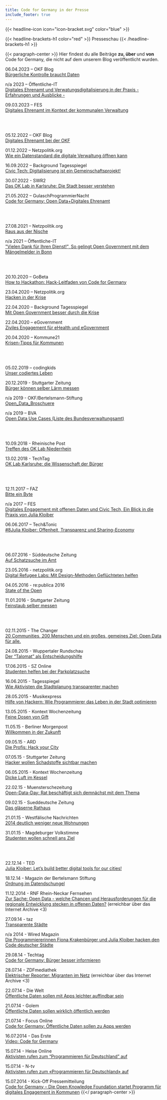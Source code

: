 ```yaml
---
title: Code for Germany in der Presse
include_footer: true
---
```


{{< headline-icon icon="icon-bracket.svg" color="blue" >}}


{{< headline-brackets-h1 color="red"  >}}
Presseschau
{{< /headline-brackets-h1  >}}

{{< paragraph-center  >}}
Hier findest du alle Beiträge **zu, über** und **von** Code for Germany, die nicht auf dem unserem Blog veröffentlicht wurden.

06.04.2023 – OKF Blog\
[Bürgerliche Kontrolle braucht Daten](https://okfn.de/blog/2023/04/klimawatch-b%C3%BCrgerliche-kontrolle-braucht-daten/) 

n/a 2023 – Öffentliche-IT\
[Digitales Ehrenamt und Verwatungsdigitalisierung in der Praxis - Erfahrungen und Ausblicke -](https://www.oeffentliche-it.de/-/digitales-ehrenamt-und-verwaltungsdigitalisierung-in-der-praxis-erfahrungen-und-ausblicke)  

09.03.2023 – FES\
[Digitales Ehrenamt im Kontext der kommunalen Verwaltung](https://library.fes.de/pdf-files/bueros/stuttgart/20087-20230313.pdf)

</br></br>

05.12.2022 – OKF Blog\
[Digitales Ehrenamt bei der OKF](https://okfn.de/blog/2022/12/digitales-ehrenamt-bei-der-okf/) 

01.12.2022 – Netzpolitik.org\
[Wie ein Datenstandard die digitale Verwaltung öffnen kann](https://netzpolitik.org/2022/open-data-wie-ein-datenstandard-die-digitale-verwaltung-oeffnen-kann/)

16.09.2022 – Background Tagesspiegel\
[Civic Tech: Digitalisierung ist ein Gemeinschaftsprojekt!](https://background.tagesspiegel.de/digitalisierung/civic-tech-digitalisierung-ist-ein-gemeinschaftsprojekt)

30.07.2022 - SWR2\
[Das OK Lab in Karlsruhe: Die Stadt besser verstehen](https://www.swr.de/swr2/wissen/das-ok-lab-in-karlsruhe-die-stadt-besser-verstehen-102.html)   

21.05.2022 – GulaschProgrammierNacht\
[Code for Germany: Open Data+Digitales Ehrenamt](https://media.ccc.de/v/gpn20-79-code-for-germany-open-data-digitales-ehrenamt) 

</br></br>

27.08.2021 – Netzpolitik.org\
[Raus aus der Nische](https://netzpolitik.org/2021/open-data-day-raus-aus-der-nische/) 

n/a 2021 – Öffentliche-IT\
["Vielen Dank für Ihren Dienst!", So gelingt Open Government mit dem Mängelmelder in Bonn](https://www.oeffentliche-it.de/-/so-gelingt-open-government-mit-dem-maengelmelder-in-bonn) 

</br></br>

20.10.2020 – GoBeta\
[How to Hackathon: Hack-Leitfaden von Code for Germany](https://gobeta.de/news/how-to-hackathon-hack-leitfaden-von-code-for-germany/)

23.04.2020 – Netzpolitik.org\
[Hacken in der Krise](https://netzpolitik.org/2020/hacken-in-der-krise/#netzpolitik-pw) 

22.04.2020 – Background Tagesspiegel\
[Mit Open Government besser durch die Krise](https://background.tagesspiegel.de/digitalisierung/mit-open-government-besser-durch-die-krise) 

22.04.2020 – eGovernment\
[Ziviles Engagement für eHealth und eGovernment](https://www.egovernment.de/ziviles-engagement-fuer-ehealth-und-egovernment-a-926522/) 

20.04.2020 – Kommune21\
[Krisen-Tipps für Kommunen](https://www.kommune21.de/meldung_33767_Krisen-Tipps+f%C3%BCr+Kommunen.html) 

</br></br>

05.02.2019 – codingkids\
[Unser codiertes Leben](https://www.codingkids.de/wissen/unser-codiertes-leben) 

20.12.2019 - Stuttgarter Zeitung\
[Bürger können selber Lärm messen](https://www.stuttgarter-zeitung.de/inhalt.ok-lab-und-hochschule-testen-prototyp-buerger-koennen-selber-laerm-messen.8d3b8e53-c502-4732-acf3-f47169adb5fe.html)   

n/a 2019 - OKF/Bertelsmann-Stiftung\
[Open_Data_Broschuere](https://www.bertelsmann-stiftung.de/fileadmin/files/Projekte/Smart_Country/Open_Data_Broschuere.pdf) 

n/a 2019 – BVA\
[Open Data Use Cases (Liste des Bundesverwaltungsamt)](https://www.bva.bund.de/DE/Services/Behoerden/Beratung/Beratungszentrum/OpenData/Use_Cases/use_cases_node.html) 

</br></br>

10.09.2018 - Rheinische Post\
[Treffen des OK Lab Niederrhein](https://rp-online.de/nrw/staedte/moers/kick-off-veranstaltung-im-wohnzimmer-der-vhs-moers_aid-32822913) 

13.02.2018 - TechTag\
[OK Lab Karlsruhe: die Wissenschaft der Bürger](https://www.techtag.de/netzkultur/ok-lab-karlsruhe-die-wissenschaft-der-buerger/) 

</br></br>

12.11.2017 – FAZ\
[Bitte ein Byte](https://www.faz.net/aktuell/feuilleton/debatten/verwaltungsdaten-bleiben-ungenutzt-bitte-ein-byte-15260361.html) 

n/a 2017 – FES\
[Digitales Engagement mit offenen Daten und Civic Tech, Ein Blick in die Praxis von Julia Kloiber](https://www.fes.de/akademie-management-und-politik/veroeffentlichungen/mup-interviews/digitales-engagement-mit-offenen-daten-und-civic-tech) 

06.06.2017 – Tech&Tonic\
[#8Julia Kloiber: Offenheit, Transparenz und Sharing-Economy](https://techundtonic.de/8-julia-kloiber-offenheit-transparenz-sharing-economy/) 

</br></br>

06.07.2016 - Süddeutsche Zeitung\
[Auf Schatzsuche im Amt](https://www.sueddeutsche.de/wirtschaft/digitale-verwaltung-auf-schatzsuche-im-amt-1.3065789) 

23.05.2016 - netzpolitik.org\
[Digital Refugee Labs: Mit Design-Methoden Geflüchteten helfen](https://netzpolitik.org/2016/digital-refugee-labs-mit-design-methoden-gefluechteten-helfen/) 

04.05.2016 - re:publica 2016\
 [State of the Open](https://www.youtube.com/watch?v=_Abt2yV-BWE&feature=youtu.be) 
 
11.01.2016 - Stuttgarter Zeitung\
[Feinstaub selber messen](https://www.stuttgarter-zeitung.de/inhalt.luftdaten-in-stuttgart-feinstaub-selber-messen.837ad3fd-d121-4cbe-9d1a-376c98fc1fba.html) 

</br></br>

02.11.2015 - The Changer\
[20 Communities, 200 Menschen und ein großes, gemeines Ziel: Open Data für alle.](https://www.tbd.community/de/a/open-data-innovationen-und-community) 

24.08.2015 - Wuppertaler Rundschau\
[Der “Talomat” als Entscheidungshilfe](https://www.wuppertaler-rundschau.de/lokales/der-talomat-als-entscheidungshilfe_aid-37251953) 

17.06.2015 - SZ Online\
[Studenten helfen bei der Parkplatzsuche](https://www.saechsische.de/studenten-helfen-bei-der-parkplatzsuche-3128007.html) 

16.06.2015 - Tagesspiegel\
[Wie Aktivisten die Stadtplanung transparenter machen](https://www.tagesspiegel.de/berlin/architekturfestival-makecity-in-berlin-wie-aktivisten-die-stadtplanung-transparenter-machen/11920360.html) 

28.05.2015 - Musikexpress\
[Hilfe von Hackern: Wie Programmierer das Leben in der Stadt optimieren](https://www.musikexpress.de/hilfe-von-hackern-wie-programmierer-das-leben-in-der-stadt-optimieren-275130/) 

13.05.2015 - Kontext Wochenzeitung\
[Feine Dosen von Gift](https://www.kontextwochenzeitung.de/gesellschaft/215/feine-dosen-von-gift-2891.html) 

11.05.15 - Berliner Morgenpost\
[Willkommen in der Zukunft](https://www.morgenpost.de/printarchiv/berlin/article140757268/Willkommen-in-der-Zukunft.html)

09.05.15 - ARD\
[Die Profis: Hack your City](https://web.archive.org/web/20160304215819/https://www.ardmediathek.de/radio/Die-Profis/Hack-Your-City/radioeins/Audio?documentId=28229784&bcastId=20220290) 

07.05.15 - Stuttgarter Zeitung\
[Hacker wollen Schadstoffe sichtbar machen](https://www.stuttgarter-zeitung.de/inhalt.feinstaub-in-stuttgart-hacker-wollen-schadstoffe-sichtbar-machen.70abd249-a2e7-469e-b627-e0c86a0fda93.html) 

06.05.2015 - Kontext Wochenzeitung\
[Dicke Luft im Kessel](https://www.kontextwochenzeitung.de/gesellschaft/214/dicke-luft-im-kessel-2870.html) 

22.02.15 - Muensterschezeitung\
[Open-Data-Day: Rat beschäftigt sich demnächst mit dem Thema](https://www.muensterschezeitung.de/Lokales/Staedte/Muenster/1895977-Mehr-offene-Daten-gefordert-Open-Data-Day-Rat-beschaeftigt-sich-demnaechst-mit-dem-Thema) 

09.02.15 - Sueddeutsche Zeitung\
[Das gläserne Rathaus](https://www.sueddeutsche.de/muenchen/onlineportal-muenchen-transparent-das-glaeserne-rathaus-1.2328588) 

21.01.15 - Westfälische Nachrichten\
[2014 deutlich weniger neue Wohnungen](https://www.wn.de/Muenster/2015/01/1854174-Statistik-der-Stadt-Muenster-2014-deutlich-weniger-neue-Wohnungen) 

31.01.15 - Magdeburger Volkstimme\
[Studenten wollen schnell ans Ziel](https://www.volksstimme.de/nachrichten/magdeburg/1416811_Studenten-wollen-schnell-ans-Ziel.html)

</br></br>

22.12.14 - TED\
[Julia Kloiber: Let’s build better digital tools for our cities!](https://www.ted.com/talks/julia_kloiber_let_s_build_better_digital_tools_for_our_cities) 

18.12.14 - Magazin der Bertelsmann Stiftung\
[Ordnung im Datendschungel](https://www.bertelsmann-stiftung.de/de/themen/aktuelle-meldungen/2014/dezember/ordnung-im-datendschungel/) 

11.12.2014 - RNF Rhein-Neckar Fernsehen\
[Zur Sache: Open Data - welche Chancen und Herausforderungen für die regionale Entwicklung stecken in offenen Daten?](https://web.archive.org/web/20150112043002/https://www.rnf.de/mediathek/video/zur-sache-open-data-welche-chancen-und-herausforderungen-fuer-die-regionale-entwicklung-stecken-in-offenen-daten/#.VLNN6SXLe00) (erreichbar über das Internet Archive <3)

27.09.14 - taz\
[Transparente Städte](https://taz.de/!5032306/) 

n/a 2014 - Wired Magazin\
[Die Programmiererinnen Fiona Krakenbürger und Julia Kloiber hacken den Code deutscher Städte](https://www.gq-magazin.de/auto-technik/articles/ausgabe-0215-fiona-krakenburger-julia-kloiber) 

29.08.14 - Techtag\
[Code for Germany: Bürger besser informieren](https://www.techtag.de/netzkultur/code-for-germany-buerger-besser-informieren/) 

28.07.14 - ZDFmediathek\
[Elektrischer Reporter: Migranten im Netz](https://web.archive.org/web/20140630075218/https://www.zdf.de/ZDFmediathek/beitrag/video/2184628/Elektrischer-Reporter-Migranten-im-Netz) (erreichbar über das Internet Archive <3)

22.07.14 - Die Welt\
[Öffentliche Daten sollen mit Apps leichter auffindbar sein](https://www.welt.de/print/die_welt/wirtschaft/article130415045/Oeffentliche-Daten-sollen-mit-Apps-leichter-auffindbar-sein.html) 

21.07.14 - Golem\
[Öffentliche Daten sollen wirklich öffentlich werden](https://www.golem.de/news/projekt-code-for-germany-oeffentliche-daten-sollen-wirklich-oeffentlich-werden-1407-108018.html) 

21.07.14 - Focus Online\
[Code for Germany: Öffentliche Daten sollen zu Apps werden](https://www.focus.de/digital/computer/internet-code-for-germany-oeffentliche-daten-sollen-zu-apps-werden_id_4006291.html) 

16.07.2014 - Das Erste\
[Video: Code for Germany](https://web.archive.org/web/20140720004604/https://www.daserste.de/information/politik-weltgeschehen/mittagsmagazin/videos/code-for-germany-100.html) 

15.07.14 - Heise Online\
[Aktivisten rufen zum “Programmieren für Deutschland” auf](https://www.heise.de/developer/meldung/Aktivisten-rufen-zum-Programmieren-fuer-Deutschland-auf-2260561.html) 

15.07.14 - N-tv\
[Aktivisten rufen zum «Programmieren für Deutschland» auf](https://www.n-tv.de/ticker/Aktivisten-rufen-zum-Programmieren-fuer-Deutschland-auf-article13212556.html) 

15.07.2014 - Kick-Off Pressemitteilung\
[Code for Germany – Die Open Knowledge Foundation startet Programm für digitales Engagement in Kommunen](https://us5.campaign-archive.com/?u=929f1e07936386d34833e20d1&id=c6b9c30dd9&e=[UNIQID])
{{</ paragraph-center  >}}
